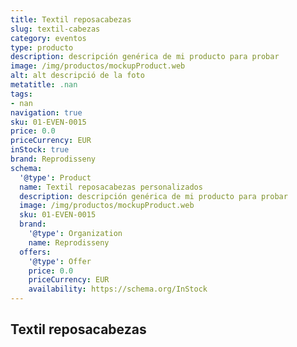 ```yaml
---
title: Textil reposacabezas
slug: textil-cabezas
category: eventos
type: producto
description: descripción genérica de mi producto para probar
image: /img/productos/mockupProduct.web
alt: alt descripció de la foto
metatitle: .nan
tags:
- nan
navigation: true
sku: 01-EVEN-0015
price: 0.0
priceCurrency: EUR
inStock: true
brand: Reprodisseny
schema:
  '@type': Product
  name: Textil reposacabezas personalizados
  description: descripción genérica de mi producto para probar
  image: /img/productos/mockupProduct.web
  sku: 01-EVEN-0015
  brand:
    '@type': Organization
    name: Reprodisseny
  offers:
    '@type': Offer
    price: 0.0
    priceCurrency: EUR
    availability: https://schema.org/InStock
---
```


## Textil reposacabezas

